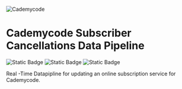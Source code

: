 ![Cademycode](https://github.com/user-attachments/assets/45d16d87-347f-42a8-9130-63b2095ccc21)

# Cademycode Subscriber Cancellations Data Pipeline
![Static Badge](https://img.shields.io/badge/Language-python-blue) ![Static Badge](https://img.shields.io/badge/Lakehouse-Databricks-red) ![Static Badge](https://img.shields.io/badge/Cloud%20Storage-Azure%20ADLS2-blue)




Real -Time Datapipline for updating an online subscription service for Cademycode.
